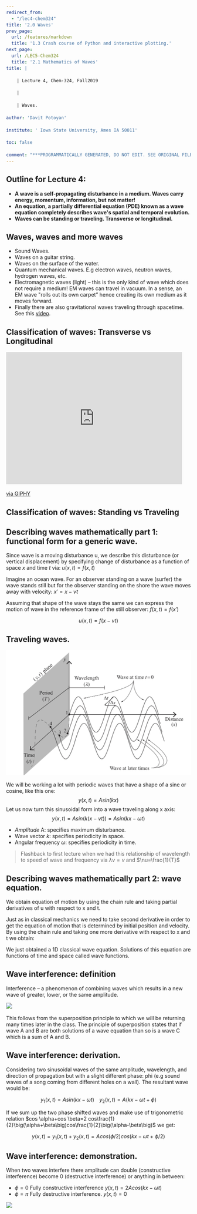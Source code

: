 ```yaml
---
redirect_from:
  - "/lec4-chem324"
title: '2.0 Waves'
prev_page:
  url: /features/markdown
  title: '1.3 Crash course of Python and interactive plotting.'
next_page:
  url: /LEC5-Chem324
  title: '2.1 Mathematics of Waves'
title: |

    | Lecture 4, Chem-324, Fall2019

	|

    | Waves.

author: 'Davit Potoyan'

institute: ' Iowa State University, Ames IA 50011'

toc: false

comment: "***PROGRAMMATICALLY GENERATED, DO NOT EDIT. SEE ORIGINAL FILES IN /content***"
---
```


## Outline for Lecture 4: 

- **A wave is a self-propagating disturbance in a medium. Waves carry energy, momentum, information, but not matter!**
- **An equation, a partially differential equation (PDE) known as a wave equation completely describes wave's spatial and temporal evolution.**
- **Waves can be standing or traveling. Transverse or longitudinal.**


## Waves, waves and more waves

- Sound Waves. 
- Waves on a guitar string.
- Waves on the surface of the water.
- Quantum mechanical waves. E.g electron waves, neutron waves, hydrogen waves, etc. 
- Electromagnetic waves (light) – this is the only kind of wave which does not require a medium! EM waves can travel in vacuum. In a sense, an EM wave "rolls out its own carpet” hence creating its own medium as it moves forward. 
- Finally there are also gravitational waves traveling through spacetime. See this [video](https://www.youtube.com/watch?v=xj6vV3T4ok8).

## Classification of waves: Transverse vs Longitudinal

<iframe src="https://giphy.com/embed/og52So0BUmZVe" width="480" height="360" frameBorder="0" class="giphy-embed" allowFullScreen></iframe><p><a href="https://giphy.com/gifs/waves-longitudinal-transverse-og52So0BUmZVe">via GIPHY</a></p>

## Classification of waves: Standing vs Traveling



## Describing waves mathematically part 1: functional form for a generic wave.  

Since wave is a moving disturbance u, we describe this disturbance (or vertical displacement) by specifying change of disturbance as a function of space $x$ and time $t$ via:
 $u(x,t)=f(x,t)$ 

Imagine an ocean wave. For an observer standing on a wave (surfer) the wave stands still but for the observer standing on the shore the wave moves away with velocity: $x'=x-vt$

Assuming that shape of the wave stays the same we can express the motion of wave in the reference frame of the still observer: $f(x,t)=f(x')$

$$u(x,t) = f(x-vt)$$


## Traveling waves.

![](./images/lec5_Introwave.jpg)

We will be working a lot with periodic waves that have a shape of a sine or cosine, like this one: $$y(x,t)= Asin(kx)$$
Let us now turn this sinusoidal form into a wave traveling along x axis:
$$y(x,t)= Asin(k(x-vt))=Asin(kx-\omega t)$$

- *Amplitude* A: specifies maximum disturbance. 
- Wave vector $k$: specifies periodicity in space.
- Angular frequency $\omega$: specifies periodicity in time.

> Flashback to first lecture when we had this relationship of wavelength to speed of wave and frequency via $\lambda \nu = v$ and $\nu=\frac{1}{T}$


## Describing waves mathematically part 2: wave equation. 

We obtain equation of motion by using the chain rule and taking partial derivatives of u with respect to x and t.

Just as in classical mechanics we need to take second derivative in order to get the equation of motion that is determined by initial position and velocity. By using the chain rule and taking one more derivative with respect to x and t we obtain:

We just obtained a 1D classical wave equation. Solutions of this equation are functions of time and space called wave functions. 

## Wave interference: definition


 Interference – a phenomenon of combining waves which results in a new wave of greater, lower, or the same amplitude.
 
 ![](https://media.giphy.com/media/F3RijSq6e8fi8/giphy.gif)
 
 
 This follows from the superposition principle to which we will be returning many times later in the class. The principle of superposition states that if wave A and B are both solutions of a wave equation than so is a wave C which is a sum of A and B.


## Wave interference: derivation.

 Considering two sinusoidal waves of the same amplitude, wavelength, and direction of propagation but with a slight different phase: phi (e.g sound waves of a song coming from different holes on a wall). The resultant wave would be:
 
 $$y_1(x,t)=Asin(kx-\omega t)\,\,\,\,\,\, y_2(x,t)=A(kx-\omega t+\phi)$$
 
 If we sum up the two phase shifted waves and make use of trigonometric relation $cos \alpha+cos \beta=2 cos\frac{1}{2}\big(\alpha+\beta\big)cos\frac{1}{2}\big(\alpha-\beta\big)$ we get:
 
 $$y(x,t)=y_1(x,t)+y_2(x,t)= Acos(\phi/2)cos(kx-\omega t+\phi/2)$$

## Wave interference: demonstration. 

When two waves interfere there amplitude can double (constructive interference) become 0 (destructive interference) or anything in between:

- $\phi=0$ Fully constructive interference $y(x,t)=2A cos(kx-\omega t)$
- $\phi=\pi$ Fully destructive interference. $y(x,t)=0$

![](https://upload.wikimedia.org/wikipedia/commons/5/5d/Waventerference.gif)






